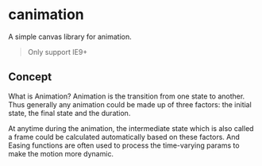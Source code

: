 # canimation

A simple canvas library for animation.

> Only support IE9+

## Concept
What is Animation? Animation is the transition from one state to another. Thus generally any animation could be made up of three factors: the initial state, the final state and the duration.

At anytime during the animation, the intermediate state which is also called a frame could be calculated automatically based on these factors. And Easing functions are often used to process the time-varying params to make the motion more dynamic.
